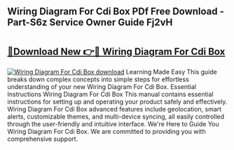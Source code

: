## Wiring Diagram For Cdi Box PDf Free Download - Part-S6z Service Owner Guide Fj2vH

# <h2><a href="http://dfj9qx.blite.top/?on=Wiring+Diagram+For+Cdi+Box">🔗Download New 👉🔴 Wiring Diagram For Cdi Box</a></h2>

[![Wiring Diagram For Cdi Box download](https://i.imgur.com/lujVjoI.png)](http://dfj9qx.blite.top/?on=Wiring+Diagram+For+Cdi+Box)
Learning Made Easy This guide breaks down complex concepts into simple steps for effortless understanding of your new Wiring Diagram For Cdi Box. Essential Instructions Wiring Diagram For Cdi Box This manual contains essential instructions for setting up and operating your product safely and effectively. Wiring Diagram For Cdi Box advanced features include geolocation, smart alerts, customizable themes, and multi-device syncing, all easily controlled through the user-friendly and intuitive interface. We're Here to Guide You Wiring Diagram For Cdi Box. We are committed to providing you with comprehensive support.
